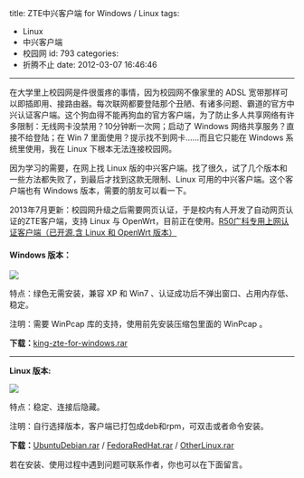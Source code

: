 title: ZTE中兴客户端 for Windows / Linux
tags:
  - Linux
  - 中兴客户端
  - 校园网
id: 793
categories:
  - 折腾不止
date: 2012-03-07 16:46:46
---

在大学里上校园网是件很蛋疼的事情，因为校园网不像家里的 ADSL 宽带那样可以即插即用、接路由器。每次联网都要登陆那个丑陋、有诸多问题、霸道的官方中兴认证客户端。这个狗血得不能再狗血的官方客户端，为了防止多人共享网络有许多限制：无线网卡没禁用？10分钟断一次网；启动了 Windows 网络共享服务？直接不给登陆；在 Win 7 里面使用？提示找不到网卡……而且它只能在 Windows 系统里使用，我在 Linux 下根本无法连接校园网。

因为学习的需要，在网上找 Linux 版的中兴客户端。找了很久，试了几个版本和一些方法都失败了，到最后才找到这款无限制、Linux 可用的中兴客户端。这个客户端也有 Windows 版本，需要的朋友可以看一下。

2013年7月更新：校园网升级之后需要网页认证，于是校内有人开发了自动网页认证的ZTE客户端，支持 Linux 与 OpenWrt，目前正在使用。[R50广科专用上网认证客户端（已开源,含 Linux 和 OpenWrt 版本）](http://bbs.gxgk.cc/thread-1242-1-1.html)

<!--more-->

#### **Windows 版本：**

![](/uploads/kings-zte-for-windows.jpg)

特点：绿色无需安装，兼容 XP 和 Win7 、认证成功后不弹出窗口、占用内存低、稳定。

注明：需要 WinPcap 库的支持，使用前先安装压缩包里面的 WinPcap 。

**下载：**[king-zte-for-windows.rar](/uploads/king-zte-for-windows.rar)

---

**Linux 版本:**

![](/uploads/kings-zte-for-linux.jpg)

特点：稳定、连接后隐藏。

注明：自行选择版本，客户端已打包成deb和rpm，可双击或者命令安装。

**下载：**[UbuntuDebian.rar](/uploads/ubuntu-debian.rar) / [FedoraRedHat.rar](/uploads/fedora-redhat.rar) / [OtherLinux.rar](/uploads/other-linux.rar)

若在安装、使用过程中遇到问题可联系作者，你也可以在下面留言。
